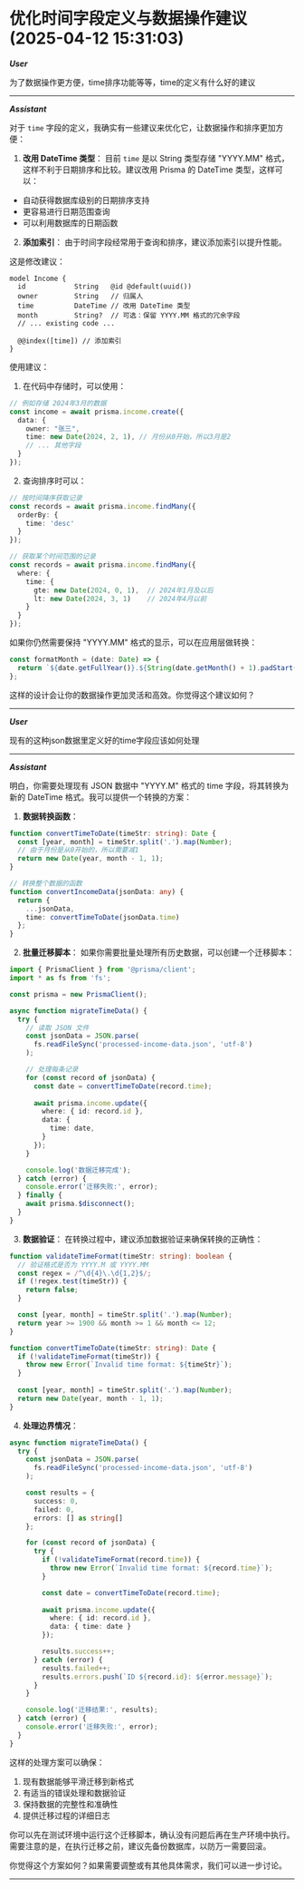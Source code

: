<!-- Generated by SpecStory -->

# 优化时间字段定义与数据操作建议 (2025-04-12 15:31:03)

_**User**_

为了数据操作更方便，time排序功能等等，time的定义有什么好的建议

---

_**Assistant**_

对于 `time` 字段的定义，我确实有一些建议来优化它，让数据操作和排序更加方便：

1. **改用 DateTime 类型**：
目前 `time` 是以 String 类型存储 "YYYY.MM" 格式，这样不利于日期排序和比较。建议改用 Prisma 的 DateTime 类型，这样可以：
- 自动获得数据库级别的日期排序支持
- 更容易进行日期范围查询
- 可以利用数据库的日期函数

2. **添加索引**：
由于时间字段经常用于查询和排序，建议添加索引以提升性能。

这是修改建议：

```prisma:apps/an-monkey-worker/prisma/schema.prisma
model Income {
  id            String   @id @default(uuid())
  owner         String   // 归属人
  time          DateTime // 改用 DateTime 类型
  month         String?  // 可选：保留 YYYY.MM 格式的冗余字段
  // ... existing code ...

  @@index([time]) // 添加索引
}
```

使用建议：

1. 在代码中存储时，可以使用：
```typescript
// 例如存储 2024年3月的数据
const income = await prisma.income.create({
  data: {
    owner: "张三",
    time: new Date(2024, 2, 1), // 月份从0开始，所以3月是2
    // ... 其他字段
  }
});
```

2. 查询排序时可以：
```typescript
// 按时间降序获取记录
const records = await prisma.income.findMany({
  orderBy: {
    time: 'desc'
  }
});

// 获取某个时间范围的记录
const records = await prisma.income.findMany({
  where: {
    time: {
      gte: new Date(2024, 0, 1),  // 2024年1月及以后
      lt: new Date(2024, 3, 1)    // 2024年4月以前
    }
  }
});
```

如果你仍然需要保持 "YYYY.MM" 格式的显示，可以在应用层做转换：
```typescript
const formatMonth = (date: Date) => {
  return `${date.getFullYear()}.${String(date.getMonth() + 1).padStart(2, '0')}`;
};
```

这样的设计会让你的数据操作更加灵活和高效。你觉得这个建议如何？

---

_**User**_

现有的这种json数据里定义好的time字段应该如何处理

---

_**Assistant**_

明白，你需要处理现有 JSON 数据中 "YYYY.M" 格式的 time 字段，将其转换为新的 DateTime 格式。我可以提供一个转换的方案：

1. **数据转换函数**：
```typescript
function convertTimeToDate(timeStr: string): Date {
  const [year, month] = timeStr.split('.').map(Number);
  // 由于月份是从0开始的，所以需要减1
  return new Date(year, month - 1, 1);
}

// 转换整个数据的函数
function convertIncomeData(jsonData: any) {
  return {
    ...jsonData,
    time: convertTimeToDate(jsonData.time)
  };
}
```

2. **批量迁移脚本**：
如果你需要批量处理所有历史数据，可以创建一个迁移脚本：

```typescript
import { PrismaClient } from '@prisma/client';
import * as fs from 'fs';

const prisma = new PrismaClient();

async function migrateTimeData() {
  try {
    // 读取 JSON 文件
    const jsonData = JSON.parse(
      fs.readFileSync('processed-income-data.json', 'utf-8')
    );

    // 处理每条记录
    for (const record of jsonData) {
      const date = convertTimeToDate(record.time);
      
      await prisma.income.update({
        where: { id: record.id },
        data: {
          time: date,
        }
      });
    }

    console.log('数据迁移完成');
  } catch (error) {
    console.error('迁移失败:', error);
  } finally {
    await prisma.$disconnect();
  }
}
```

3. **数据验证**：
在转换过程中，建议添加数据验证来确保转换的正确性：

```typescript
function validateTimeFormat(timeStr: string): boolean {
  // 验证格式是否为 YYYY.M 或 YYYY.MM
  const regex = /^\d{4}\.\d{1,2}$/;
  if (!regex.test(timeStr)) {
    return false;
  }

  const [year, month] = timeStr.split('.').map(Number);
  return year >= 1900 && month >= 1 && month <= 12;
}

function convertTimeToDate(timeStr: string): Date {
  if (!validateTimeFormat(timeStr)) {
    throw new Error(`Invalid time format: ${timeStr}`);
  }
  
  const [year, month] = timeStr.split('.').map(Number);
  return new Date(year, month - 1, 1);
}
```

4. **处理边界情况**：
```typescript
async function migrateTimeData() {
  try {
    const jsonData = JSON.parse(
      fs.readFileSync('processed-income-data.json', 'utf-8')
    );

    const results = {
      success: 0,
      failed: 0,
      errors: [] as string[]
    };

    for (const record of jsonData) {
      try {
        if (!validateTimeFormat(record.time)) {
          throw new Error(`Invalid time format: ${record.time}`);
        }

        const date = convertTimeToDate(record.time);
        
        await prisma.income.update({
          where: { id: record.id },
          data: { time: date }
        });

        results.success++;
      } catch (error) {
        results.failed++;
        results.errors.push(`ID ${record.id}: ${error.message}`);
      }
    }

    console.log('迁移结果:', results);
  } catch (error) {
    console.error('迁移失败:', error);
  }
}
```

这样的处理方案可以确保：
1. 现有数据能够平滑迁移到新格式
2. 有适当的错误处理和数据验证
3. 保持数据的完整性和准确性
4. 提供迁移过程的详细日志

你可以先在测试环境中运行这个迁移脚本，确认没有问题后再在生产环境中执行。需要注意的是，在执行迁移之前，建议先备份数据库，以防万一需要回滚。

你觉得这个方案如何？如果需要调整或有其他具体需求，我们可以进一步讨论。

---

